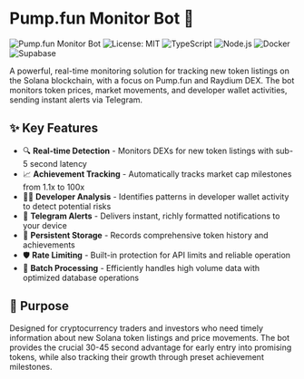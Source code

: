 # Pump.fun Monitor Bot 🚀

![Pump.fun Monitor Bot](https://via.placeholder.com/800x120?text=Pump.fun+Monitor+Bot)
![License: MIT](https://img.shields.io/badge/License-MIT-yellow.svg)
![TypeScript](https://img.shields.io/badge/TypeScript-007ACC?logo=typescript&logoColor=white)
![Node.js](https://img.shields.io/badge/Node.js-339933?logo=nodedotjs&logoColor=white)
![Docker](https://img.shields.io/badge/Docker-2496ED?logo=docker&logoColor=white)
![Supabase](https://img.shields.io/badge/Supabase-3ECF8E?logo=supabase&logoColor=white)

A powerful, real-time monitoring solution for tracking new token listings on the Solana blockchain, with a focus on Pump.fun and Raydium DEX. The bot monitors token prices, market movements, and developer wallet activities, sending instant alerts via Telegram.

## ✨ Key Features

- 🔍 **Real-time Detection** - Monitors DEXs for new token listings with sub-5 second latency
- 📈 **Achievement Tracking** - Automatically tracks market cap milestones from 1.1x to 100x
- 👨‍💻 **Developer Analysis** - Identifies patterns in developer wallet activity to detect potential risks
- 📱 **Telegram Alerts** - Delivers instant, richly formatted notifications to your device
- 💾 **Persistent Storage** - Records comprehensive token history and achievements
- 🛡️ **Rate Limiting** - Built-in protection for API limits and reliable operation
- 🔄 **Batch Processing** - Efficiently handles high volume data with optimized database operations

## 🎯 Purpose

Designed for cryptocurrency traders and investors who need timely information about new Solana token listings and price movements. The bot provides the crucial 30-45 second advantage for early entry into promising tokens, while also tracking their growth through preset achievement milestones.
